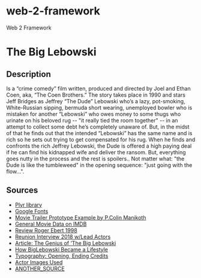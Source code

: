 # web-2-framework
Web 2 Framework
# The Big Lebowski

## Description

Is a “crime comedy” film written, produced and directed by Joel and Ethan Coen, aka, “The Coen Brothers.” The story takes place in 1990 and stars Jeff Bridges as Jeffrey “The Dude” Lebowski who’s a lazy, pot-smoking, White-Russian sipping, bermuda short wearing, unemployed bowler who is mistaken for another “Lebowski” who owes money to some thugs who urinate on his beloved rug -- "it really tied the room together" -- in an attempt to collect some debt he’s completely unaware of. But, in the midst of that he finds out that the intended “Lebowski” has the same name and is rich so he sets out trying to get compensated for his rug. When he finds and confronts the rich Jeffrey Lebowski, the Dude is offered a high paying deal if he can find his kidnapped wife and deliver the ransom. But, everything goes nutty in the process and the rest is spoilers.. Not matter what: "the Dude is like the tumbleweed" in the opening sequence: "just going with the flow...". 

## Sources

* [Plyr library](plyr.io/)
* [Google Fonts](https://fonts.google.com/)
* [Movie Trailer Prototype Example by P.Colin Manikoth](https://codepen.io/manikoth/pen/zYxXPYq)
* [General Movie Data on IMDB](https://www.imdb.com/title/tt0118715/)
* [Review Roger Ebert 1998](www.rogerebert.com/reviews/great-movie-the-big-lebowski-1998)
* [Reunion Interview 2018 w/Lead Actors](https://www.indiewire.com/2018/10/big-lebowski-reunion-jeff-bridges-john-goodman-steve-buscemi-1202013528/)
* [Article: The Genius of ‘The Big Lebowski](https://www.theringer.com/movies/2018/9/20/17875138/big-lebowski-coen-brothers-this-book-really-ties-the-room-together)
* [How BigLebowski Became a Lifestyle](https://www.youtube.com/watch?v=WJ726Wyc3Qw)
* [Typography: Opening, Ending Credits](https://fontsinuse.com/uses/5119/the-big-lebowski-opening-and-end-titles)
* [Actor Images Used](https://www.rottentomatoes.com/m/the_big_lebowski)
* [ANOTHER_SOURCE]()
